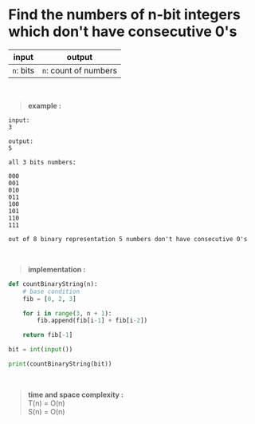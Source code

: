 # Find the numbers of n-bit integers which don't have consecutive 0's

| input | output |
| --- | --- |
| `n`: bits | `n`: count of numbers |

<br>

> **example :**

```
input:
3

output:
5
```

```
all 3 bits numbers:

000
001
010
011
100
101
110
111

out of 8 binary representation 5 numbers don't have consecutive 0's 
```

<br>

> **implementation :**

```python
def countBinaryString(n):
    # base condition
    fib = [0, 2, 3]

    for i in range(3, n + 1):
        fib.append(fib[i-1] + fib[i-2])

    return fib[-1]

bit = int(input())

print(countBinaryString(bit))
```

<br>

> **time and space complexity :**
<br> T(n) = O(n)
<br> S(n) = O(n)